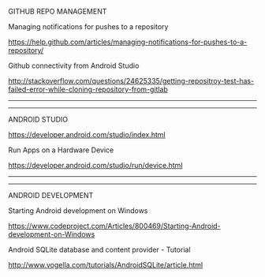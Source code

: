 GITHUB REPO MANAGEMENT

Managing notifications for pushes to a repository

https://help.github.com/articles/managing-notifications-for-pushes-to-a-repository/

Github connectivity from Android Studio

http://stackoverflow.com/questions/24625335/getting-repositroy-test-has-failed-error-while-cloning-repository-from-gitlab
____________________________________________________________________________________________________________________________

____________________________________________________________________________________________________________________________
ANDROID STUDIO

https://developer.android.com/studio/index.html
    
Run Apps on a Hardware Device  

https://developer.android.com/studio/run/device.html
____________________________________________________________________________________________________________________________

____________________________________________________________________________________________________________________________
ANDROID DEVELOPMENT

Starting Android development on Windows

https://www.codeproject.com/Articles/800469/Starting-Android-development-on-Windows


Android SQLite database and content provider - Tutorial

http://www.vogella.com/tutorials/AndroidSQLite/article.html
  
  
